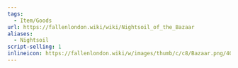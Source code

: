 ```yaml
---
tags:
  - Item/Goods
url: https://fallenlondon.wiki/wiki/Nightsoil_of_the_Bazaar
aliases:
  - Nightsoil
script-selling: 1
inlineicon: https://fallenlondon.wiki/w/images/thumb/c/c8/Bazaar.png/40px-Bazaar.png
---
```


